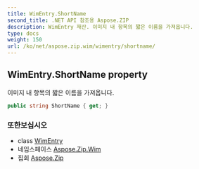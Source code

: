 ```yaml
---
title: WimEntry.ShortName
second_title: .NET API 참조용 Aspose.ZIP
description: WimEntry 재산. 이미지 내 항목의 짧은 이름을 가져옵니다.
type: docs
weight: 150
url: /ko/net/aspose.zip.wim/wimentry/shortname/
---
```

## WimEntry.ShortName property

이미지 내 항목의 짧은 이름을 가져옵니다.

```csharp
public string ShortName { get; }
```

### 또한보십시오

* class [WimEntry](../)
* 네임스페이스 [Aspose.Zip.Wim](../../wimentry/)
* 집회 [Aspose.Zip](../../../)


